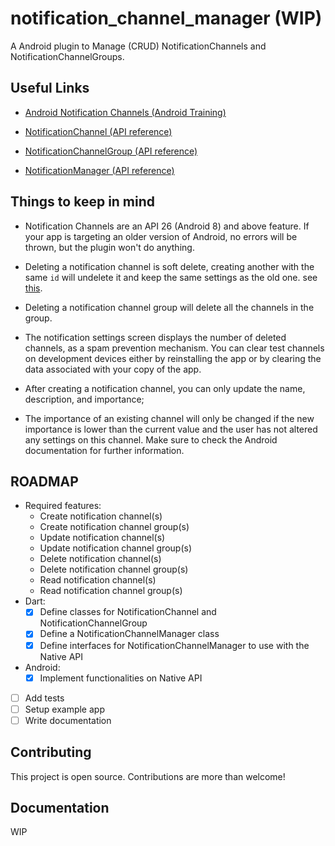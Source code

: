 # notification_channel_manager (WIP)

A Android plugin to Manage (CRUD) NotificationChannels and NotificationChannelGroups.

## Useful Links

- [Android Notification Channels (Android Training)](https://developer.android.com/training/notify-user/channels)
- [NotificationChannel (API reference)](https://developer.android.com/reference/android/app/NotificationChannel)

- [NotificationChannelGroup (API reference)](https://developer.android.com/reference/android/app/NotificationChannelGroup)

- [NotificationManager (API reference)](https://developer.android.com/reference/android/app/NotificationManager)

## Things to keep in mind

- Notification Channels are an API 26 (Android 8) and above feature. If your app is targeting an older version of Android, no errors will be thrown, but the plugin won't do anything.

- Deleting a notification channel is soft delete, creating another with the same `id` will undelete it and keep the same settings as the old one. see [this](https://developer.android.com/reference/android/app/NotificationManager#deleteNotificationChannel).
- Deleting a notification channel group will delete all the channels in the group.
- The notification settings screen displays the number of deleted channels, as a spam prevention mechanism. You can clear test channels on development devices either by reinstalling the app or by clearing the data associated with your copy of the app.
- After creating a notification channel, you can only update the name, description, and importance;
- The importance of an existing channel will only be changed if the new importance is lower than the current value and the user has not altered any settings on this channel.
  Make sure to check the Android documentation for further information.

## ROADMAP

- Required features:
  - Create notification channel(s)
  - Create notification channel group(s)
  - Update notification channel(s)
  - Update notification channel group(s)
  - Delete notification channel(s)
  - Delete notification channel group(s)
  - Read notification channel(s)
  - Read notification channel group(s)
- Dart:
  - [x] Define classes for NotificationChannel and NotificationChannelGroup
  - [x] Define a NotificationChannelManager class
  - [x] Define interfaces for NotificationChannelManager to use with the Native API
- Android:
  - [x] Implement functionalities on Native API
- [ ] Add tests
- [ ] Setup example app
- [ ] Write documentation

## Contributing

This project is open source. Contributions are more than welcome!

## Documentation

WIP
